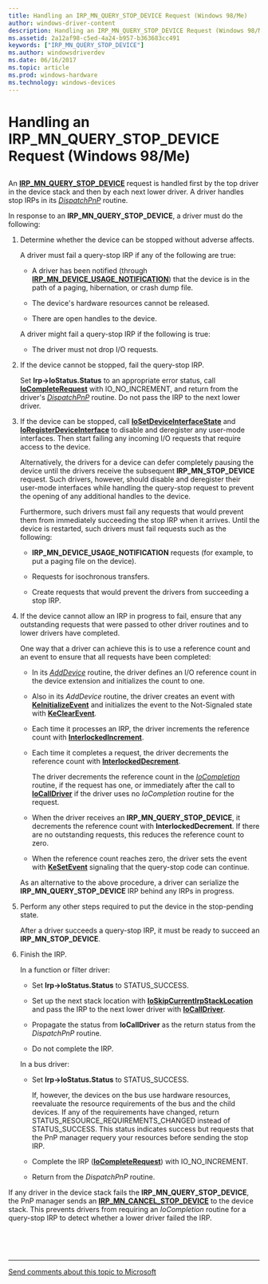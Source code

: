 ```yaml
---
title: Handling an IRP_MN_QUERY_STOP_DEVICE Request (Windows 98/Me)
author: windows-driver-content
description: Handling an IRP_MN_QUERY_STOP_DEVICE Request (Windows 98/Me)
ms.assetid: 2a12af98-c5ed-4a24-b957-b363683cc491
keywords: ["IRP_MN_QUERY_STOP_DEVICE"]
ms.author: windowsdriverdev
ms.date: 06/16/2017
ms.topic: article
ms.prod: windows-hardware
ms.technology: windows-devices
---
```


# Handling an IRP\_MN\_QUERY\_STOP\_DEVICE Request (Windows 98/Me)


## <a href="" id="ddk-handling-an-irp-mn-query-stop-device-request-windows-98-me-kg"></a>


An [**IRP\_MN\_QUERY\_STOP\_DEVICE**](https://msdn.microsoft.com/library/windows/hardware/ff551725) request is handled first by the top driver in the device stack and then by each next lower driver. A driver handles stop IRPs in its [*DispatchPnP*](https://msdn.microsoft.com/library/windows/hardware/ff543341) routine.

In response to an **IRP\_MN\_QUERY\_STOP\_DEVICE**, a driver must do the following:

1.  Determine whether the device can be stopped without adverse affects.

    A driver must fail a query-stop IRP if any of the following are true:

    -   A driver has been notified (through [**IRP\_MN\_DEVICE\_USAGE\_NOTIFICATION**](https://msdn.microsoft.com/library/windows/hardware/ff550841)) that the device is in the path of a paging, hibernation, or crash dump file.

    -   The device's hardware resources cannot be released.

    -   There are open handles to the device.

    A driver might fail a query-stop IRP if the following is true:

    -   The driver must not drop I/O requests.

2.  If the device cannot be stopped, fail the query-stop IRP.

    Set **Irp-&gt;IoStatus.Status** to an appropriate error status, call [**IoCompleteRequest**](https://msdn.microsoft.com/library/windows/hardware/ff548343) with IO\_NO\_INCREMENT, and return from the driver's [*DispatchPnP*](https://msdn.microsoft.com/library/windows/hardware/ff543341) routine. Do not pass the IRP to the next lower driver.

3.  If the device can be stopped, call [**IoSetDeviceInterfaceState**](https://msdn.microsoft.com/library/windows/hardware/ff549700) and [**IoRegisterDeviceInterface**](https://msdn.microsoft.com/library/windows/hardware/ff549506) to disable and deregister any user-mode interfaces. Then start failing any incoming I/O requests that require access to the device.

    Alternatively, the drivers for a device can defer completely pausing the device until the drivers receive the subsequent **IRP\_MN\_STOP\_DEVICE** request. Such drivers, however, should disable and deregister their user-mode interfaces while handling the query-stop request to prevent the opening of any additional handles to the device.

    Furthermore, such drivers must fail any requests that would prevent them from immediately succeeding the stop IRP when it arrives. Until the device is restarted, such drivers must fail requests such as the following:

    -   **IRP\_MN\_DEVICE\_USAGE\_NOTIFICATION** requests (for example, to put a paging file on the device).

    -   Requests for isochronous transfers.

    -   Create requests that would prevent the drivers from succeeding a stop IRP.

4.  If the device cannot allow an IRP in progress to fail, ensure that any outstanding requests that were passed to other driver routines and to lower drivers have completed.

    One way that a driver can achieve this is to use a reference count and an event to ensure that all requests have been completed:

    -   In its [*AddDevice*](https://msdn.microsoft.com/library/windows/hardware/ff540521) routine, the driver defines an I/O reference count in the device extension and initializes the count to one.

    -   Also in its *AddDevice* routine, the driver creates an event with [**KeInitializeEvent**](https://msdn.microsoft.com/library/windows/hardware/ff552137) and initializes the event to the Not-Signaled state with [**KeClearEvent**](https://msdn.microsoft.com/library/windows/hardware/ff551980).

    -   Each time it processes an IRP, the driver increments the reference count with [**InterlockedIncrement**](https://msdn.microsoft.com/library/windows/hardware/ff547910).

    -   Each time it completes a request, the driver decrements the reference count with [**InterlockedDecrement**](https://msdn.microsoft.com/library/windows/hardware/ff547871).

        The driver decrements the reference count in the [*IoCompletion*](https://msdn.microsoft.com/library/windows/hardware/ff548354) routine, if the request has one, or immediately after the call to [**IoCallDriver**](https://msdn.microsoft.com/library/windows/hardware/ff548336) if the driver uses no *IoCompletion* routine for the request.

    -   When the driver receives an **IRP\_MN\_QUERY\_STOP\_DEVICE**, it decrements the reference count with **InterlockedDecrement**. If there are no outstanding requests, this reduces the reference count to zero.

    -   When the reference count reaches zero, the driver sets the event with [**KeSetEvent**](https://msdn.microsoft.com/library/windows/hardware/ff553253) signaling that the query-stop code can continue.

    As an alternative to the above procedure, a driver can serialize the **IRP\_MN\_QUERY\_STOP\_DEVICE** IRP behind any IRPs in progress.

5.  Perform any other steps required to put the device in the stop-pending state.

    After a driver succeeds a query-stop IRP, it must be ready to succeed an **IRP\_MN\_STOP\_DEVICE**.

6.  Finish the IRP.

    In a function or filter driver:

    -   Set **Irp-&gt;IoStatus.Status** to STATUS\_SUCCESS.

    -   Set up the next stack location with [**IoSkipCurrentIrpStackLocation**](https://msdn.microsoft.com/library/windows/hardware/ff550355) and pass the IRP to the next lower driver with [**IoCallDriver**](https://msdn.microsoft.com/library/windows/hardware/ff548336).

    -   Propagate the status from **IoCallDriver** as the return status from the *DispatchPnP* routine.

    -   Do not complete the IRP.

    In a bus driver:

    -   Set **Irp-&gt;IoStatus.Status** to STATUS\_SUCCESS.

        If, however, the devices on the bus use hardware resources, reevaluate the resource requirements of the bus and the child devices. If any of the requirements have changed, return STATUS\_RESOURCE\_REQUIREMENTS\_CHANGED instead of STATUS\_SUCCESS. This status indicates success but requests that the PnP manager requery your resources before sending the stop IRP.

    -   Complete the IRP ([**IoCompleteRequest**](https://msdn.microsoft.com/library/windows/hardware/ff548343)) with IO\_NO\_INCREMENT.

    -   Return from the *DispatchPnP* routine.

If any driver in the device stack fails the **IRP\_MN\_QUERY\_STOP\_DEVICE**, the PnP manager sends an [**IRP\_MN\_CANCEL\_STOP\_DEVICE**](https://msdn.microsoft.com/library/windows/hardware/ff550826) to the device stack. This prevents drivers from requiring an *IoCompletion* routine for a query-stop IRP to detect whether a lower driver failed the IRP.

 

 


--------------------
[Send comments about this topic to Microsoft](mailto:wsddocfb@microsoft.com?subject=Documentation%20feedback%20%5Bkernel\kernel%5D:%20Handling%20an%20IRP_MN_QUERY_STOP_DEVICE%20Request%20%28Windows%2098/Me%29%20%20RELEASE:%20%286/14/2017%29&body=%0A%0APRIVACY%20STATEMENT%0A%0AWe%20use%20your%20feedback%20to%20improve%20the%20documentation.%20We%20don't%20use%20your%20email%20address%20for%20any%20other%20purpose,%20and%20we'll%20remove%20your%20email%20address%20from%20our%20system%20after%20the%20issue%20that%20you're%20reporting%20is%20fixed.%20While%20we're%20working%20to%20fix%20this%20issue,%20we%20might%20send%20you%20an%20email%20message%20to%20ask%20for%20more%20info.%20Later,%20we%20might%20also%20send%20you%20an%20email%20message%20to%20let%20you%20know%20that%20we've%20addressed%20your%20feedback.%0A%0AFor%20more%20info%20about%20Microsoft's%20privacy%20policy,%20see%20http://privacy.microsoft.com/default.aspx. "Send comments about this topic to Microsoft")


